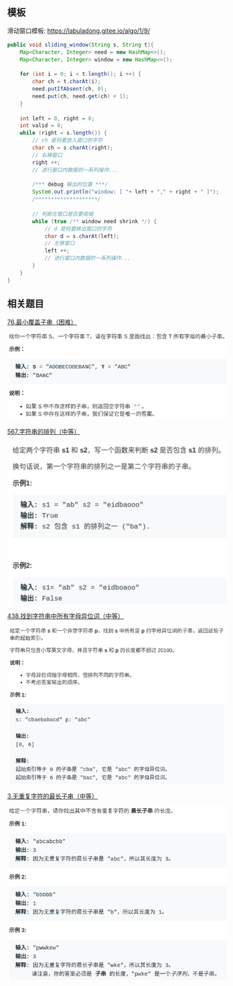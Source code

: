 ## 模板

滑动窗口模板: https://labuladong.gitee.io/algo/1/9/

```java
public void sliding_window(String s, String t){
    Map<Character, Integer> need = new HashMap<>();
    Map<Character, Integer> window = new HashMap<>();
    
    for (int i = 0; i < t.length(); i ++) {
        char ch = t.charAt(i);
        need.putIfAbsent(ch, 0);
        need.put(ch, need.get(ch) + 1);
    }
    
    int left = 0, right = 0;
    int valid = 0;
    while (right < s.length()) {
        // ch 是将要放入窗口的字符
        char ch = s.charAt(right);
        // 右移窗口
        right ++;
        // 进行窗口内数据的一系列操作...

        /*** debug 输出的位置 ***/
        System.out.println("window: [ "+ left + "," + right + " ]");
        /********************/

        // 判断左窗口是否要收缩
        while (true /** window need shrink */) {
            // d 是将要移出窗口的字符
            char d = s.charAt(left);
            // 左移窗口
            left ++;
            // 进行窗口内数据的一系列操作...
        }
    }
}
```


## 相关题目

[76.最小覆盖子串（困难）](https://leetcode-cn.com/problems/minimum-window-substring/)

![](img/01.png)

[567.字符串的排列（中等）](https://leetcode-cn.com/problems/permutation-in-string/)

![](img/02.png)

[438.找到字符串中所有字母异位词（中等）](https://leetcode-cn.com/problems/find-all-anagrams-in-a-string/)

![](img/03.png)

[3.无重复字符的最长子串（中等）](https://leetcode-cn.com/problems/longest-substring-without-repeating-characters/)

![](img/04.png)

